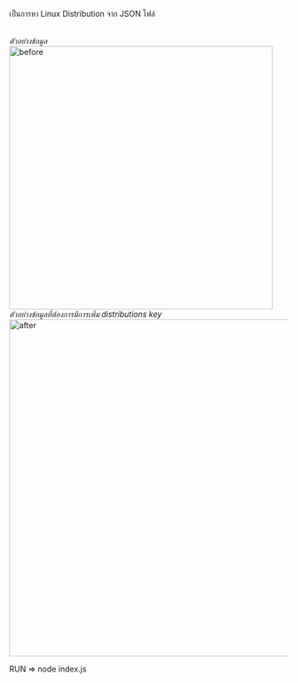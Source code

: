 เป็นการหา Linux Distribution จาก JSON ไฟล์ 

<br/>
<em>ตัวอย่างข้อมูล</em>
<img width="475" alt="before" src="https://user-images.githubusercontent.com/115057360/198202024-91916cab-570b-4ddf-b838-0d3cbe382990.PNG">
<br/>
<em>ตัวอย่างข้อมูลที่ต้องการมีการเพิ่ม distributions key</em>
<img width="608" alt="after" src="https://user-images.githubusercontent.com/115057360/198202391-cbc7e710-9173-4246-8684-b45fd68c2f61.PNG">

RUN => node index.js
